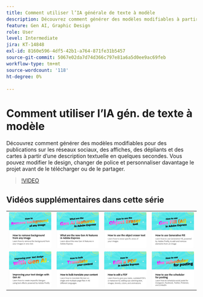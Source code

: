 ```yaml
---
title: Comment utiliser l’IA générale de texte à modèle
description: Découvrez comment générer des modèles modifiables à partir d’une description de texte en quelques secondes
feature: Gen AI, Graphic Design
role: User
level: Intermediate
jira: KT-14848
exl-id: 8160e596-4df5-42b1-a764-871fe31b5457
source-git-commit: 5067e02da7d74d366c797e81a6a5d0ee9ac69feb
workflow-type: tm+mt
source-wordcount: '118'
ht-degree: 0%

---
```


# Comment utiliser l’IA gén. de texte à modèle

Découvrez comment générer des modèles modifiables pour des publications sur les réseaux sociaux, des affiches, des dépliants et des cartes à partir d’une description textuelle en quelques secondes. Vous pouvez modifier le design, changer de police et personnaliser davantage le projet avant de le télécharger ou de le partager.

>[!VIDEO](https://video.tv.adobe.com/v/3427022?quality=12&learn=on&hidetitle=true)

## Vidéos supplémentaires dans cette série

<table style="table-layout:fixed">
<tr>
   <td>
         <a href="remove-background.md">
            <img alt="Suppression de l’arrière-plan d’une image" src="assets/background.png" />
         </a>
   </td>
   <td>
         <a href="intro-gen-ai.md">
            <img alt="Quelles sont les nouvelles fonctionnalités d’IA de génération dans Adobe Express ?" src="assets/intro-gen-ai.png" />
         </a>
   </td>
   <td>
         <a href="object-eraser.md">
            <img alt="Utilisation de l’outil Gomme d’objet" src="assets/object-eraser.png" />
         </a>
   </td>
   <td>
         <a href="generative-fill.md">
            <img alt="Utilisation du remplissage génératif" src="assets/gen-fill.png" />
         </a>
   </td>      
</tr>
<tr>
   <td>
      <a href="gen-text.md">
         <img alt="Amélioration de la conception de votre texte avec la génération AI" src="assets/text-design.png" />
      </a>
   </td>
   <td>
      <a href="bulk-translate.md">
         <img alt="Comment traduire en masse votre contenu" src="assets/bulk-translate.png" />
      </a>
   </td>
   <td>
      <a href="edit-a-pdf.md">
         <img alt="Modification d’un PDF" src="assets/edit-pdf.png" />
      </a>
   </td>
   <td>
      <a href="schedule.md">
         <img alt="Utilisation du planificateur pour la publication" src="assets/schedule.png" />
      </a>
   </td>
</tr>
</table>
